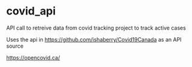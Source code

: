 # covid_api
API call to retreive data from covid tracking project to track active cases

Uses the api in https://github.com/ishaberry/Covid19Canada as an API source

https://opencovid.ca/